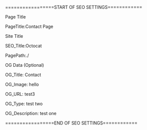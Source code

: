 =================START OF SEO SETTINGS============

Page Title

PageTitle:Contact Page

Site Title

SEO_Title:Octocat


PagePath:./

OG Data (Optional)

OG_Title: Contact

OG_Image: hello

OG_URL: test3

OG_Type: test two

OG_Description: test one

=================END OF SEO SETTINGS============
